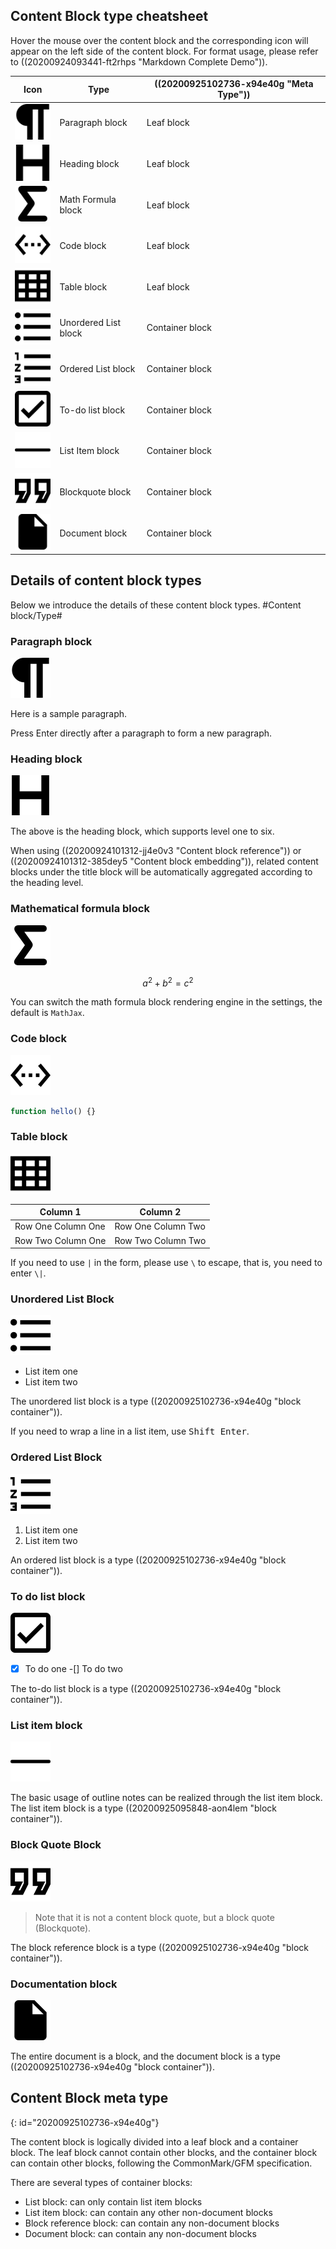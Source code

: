 ## Content Block type cheatsheet

Hover the mouse over the content block and the corresponding icon will appear on the left side of the content block. For format usage, please refer to ((20200924093441-ft2rhps "Markdown Complete Demo")).

| Icon                                         | Type                 | ((20200925102736-x94e40g "Meta Type")) |
| -------------------------------------------- | -------------------- | -------------------------------------- |
| ![paragraph](assets/paragraph.svg)           | Paragraph block      | Leaf block                             |
| ![heading](assets/heading.svg)               | Heading block        | Leaf block                             |
| ![math-block](assets/math-block.svg)         | Math Formula block   | Leaf block                             |
| ![code-block](assets/code-block.svg)         | Code block           | Leaf block                             |
| ![table](assets/table.svg)                   | Table block          | Leaf block                             |
| ![unordered-list](assets/unordered-list.svg) | Unordered List block | Container block                        |
| ![ordered-list](assets/ordered-list.svg)     | Ordered List block   | Container block                        |
| ![task-list](assets/task-list.svg)           | To-do list block     | Container block                        |
| ![list-item](assets/list-item.svg)           | List Item block      | Container block                        |
| ![blockquote](assets/blockquote.svg)         | Blockquote block     | Container block                        |
| ![doc](assets/doc.svg)                       | Document block       | Container block                        |

## Details of content block types

Below we introduce the details of these content block types. #Content block/Type#

### Paragraph block

![paragraph](assets/paragraph.svg)

Here is a sample paragraph.

Press Enter directly after a paragraph to form a new paragraph.

### Heading block

![heading](assets/heading.svg)

The above is the heading block, which supports level one to six.

When using ((20200924101312-jj4e0v3 "Content block reference")) or ((20200924101312-385dey5 "Content block embedding")), related content blocks under the title block will be automatically aggregated according to the heading level.

### Mathematical formula block

![math-block](assets/math-block.svg)

$$
a^2 + b^2 = c^2
$$

You can switch the math formula block rendering engine in the settings, the default is `MathJax`.

### Code block

![math-block](assets/code-block.svg)

```js
function hello() {}
```

### Table block

![math-block](assets/table.svg)

| Column 1           | Column 2           |
| ------------------ | ------------------ |
| Row One Column One | Row One Column Two |
| Row Two Column One | Row Two Column Two |

If you need to use `|` in the form, please use `\` to escape, that is, you need to enter `\|`.

### Unordered List Block

![math-block](assets/unordered-list.svg)

* List item one
* List item two

The unordered list block is a type ((20200925102736-x94e40g "block container")).

If you need to wrap a line in a list item, use <kbd>Shift Enter</kbd>.

### Ordered List Block

![math-block](assets/ordered-list.svg)

1. List item one
2. List item two

An ordered list block is a type ((20200925102736-x94e40g "block container")).

### To do list block

![math-block](assets/task-list.svg)

-[X] To do one
-[] To do two

The to-do list block is a type ((20200925102736-x94e40g "block container")).

### List item block

![list-item](assets/list-item.svg)

The basic usage of outline notes can be realized through the list item block. The list item block is a type ((20200925095848-aon4lem "block container")).

### Block Quote Block

![math-block](assets/blockquote.svg)

> Note that it is not a content block quote, but a block quote (Blockquote).

The block reference block is a type ((20200925102736-x94e40g "block container")).

### Documentation block

![doc](assets/doc.svg)

The entire document is a block, and the document block is a type ((20200925102736-x94e40g "block container")).

## Content Block meta type
{: id="20200925102736-x94e40g"}

The content block is logically divided into a leaf block and a container block. The leaf block cannot contain other blocks, and the container block can contain other blocks, following the CommonMark/GFM specification.

There are several types of container blocks:

* List block: can only contain list item blocks
* List item block: can contain any other non-document blocks
* Block reference block: can contain any non-document blocks
* Document block: can contain any non-document blocks
